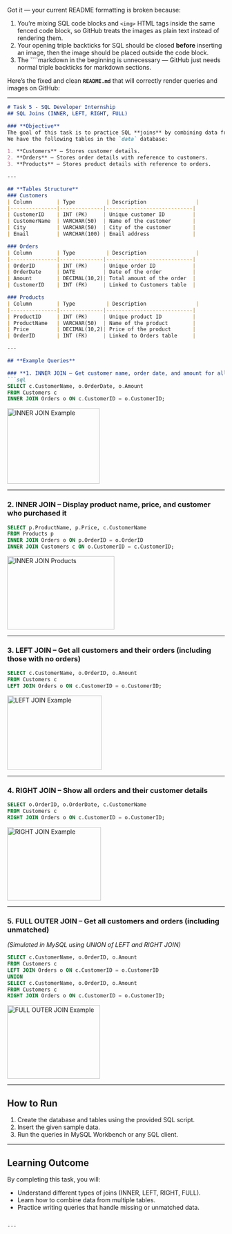 Got it — your current README formatting is broken because:

1. You’re mixing SQL code blocks and `<img>` HTML tags inside the same fenced code block, so GitHub treats the images as plain text instead of rendering them.
2. Your opening triple backticks for SQL should be closed **before** inserting an image, then the image should be placed outside the code block.
3. The \`\`\`\`markdown in the beginning is unnecessary — GitHub just needs normal triple backticks for markdown sections.

Here’s the fixed and clean **`README.md`** that will correctly render queries and images on GitHub:

---

````markdown
# Task 5 - SQL Developer Internship  
## SQL Joins (INNER, LEFT, RIGHT, FULL)

### **Objective**  
The goal of this task is to practice SQL **joins** by combining data from multiple related tables.  
We have the following tables in the `data` database:  

1. **Customers** – Stores customer details.  
2. **Orders** – Stores order details with reference to customers.  
3. **Products** – Stores product details with reference to orders.  

---

## **Tables Structure**
### Customers
| Column        | Type          | Description                |
|---------------|--------------|----------------------------|
| CustomerID    | INT (PK)     | Unique customer ID         |
| CustomerName  | VARCHAR(50)  | Name of the customer       |
| City          | VARCHAR(50)  | City of the customer       |
| Email         | VARCHAR(100) | Email address              |

### Orders
| Column        | Type          | Description                |
|---------------|--------------|----------------------------|
| OrderID       | INT (PK)     | Unique order ID            |
| OrderDate     | DATE         | Date of the order          |
| Amount        | DECIMAL(10,2)| Total amount of the order  |
| CustomerID    | INT (FK)     | Linked to Customers table  |

### Products
| Column        | Type          | Description                |
|---------------|--------------|----------------------------|
| ProductID     | INT (PK)     | Unique product ID          |
| ProductName   | VARCHAR(50)  | Name of the product        |
| Price         | DECIMAL(10,2)| Price of the product       |
| OrderID       | INT (FK)     | Linked to Orders table     |

---

## **Example Queries**

### **1. INNER JOIN – Get customer name, order date, and amount for all orders**
```sql
SELECT c.CustomerName, o.OrderDate, o.Amount
FROM Customers c
INNER JOIN Orders o ON c.CustomerID = o.CustomerID;
````

<img width="214" height="175" alt="INNER JOIN Example" src="https://github.com/user-attachments/assets/97d781d1-44bc-493c-abf5-614af3f05c6c" />

---

### **2. INNER JOIN – Display product name, price, and customer who purchased it**

```sql
SELECT p.ProductName, p.Price, c.CustomerName
FROM Products p
INNER JOIN Orders o ON p.OrderID = o.OrderID
INNER JOIN Customers c ON o.CustomerID = c.CustomerID;
```

<img width="248" height="170" alt="INNER JOIN Products" src="https://github.com/user-attachments/assets/5b2c6299-7219-4b4d-a7fd-d3faae5e99d3" />

---

### **3. LEFT JOIN – Get all customers and their orders (including those with no orders)**

```sql
SELECT c.CustomerName, o.OrderID, o.Amount
FROM Customers c
LEFT JOIN Orders o ON c.CustomerID = o.CustomerID;
```

<img width="219" height="172" alt="LEFT JOIN Example" src="https://github.com/user-attachments/assets/f901845a-de05-4f5c-b0c8-15c4f23320fb" />

---

### **4. RIGHT JOIN – Show all orders and their customer details**

```sql
SELECT o.OrderID, o.OrderDate, c.CustomerName
FROM Customers c
RIGHT JOIN Orders o ON c.CustomerID = o.CustomerID;
```

<img width="217" height="170" alt="RIGHT JOIN Example" src="https://github.com/user-attachments/assets/e30c9356-db2c-4e0d-916c-baaebfe51e07" />

---

### **5. FULL OUTER JOIN – Get all customers and orders (including unmatched)**

*(Simulated in MySQL using UNION of LEFT and RIGHT JOIN)*

```sql
SELECT c.CustomerName, o.OrderID, o.Amount
FROM Customers c
LEFT JOIN Orders o ON c.CustomerID = o.CustomerID
UNION
SELECT c.CustomerName, o.OrderID, o.Amount
FROM Customers c
RIGHT JOIN Orders o ON c.CustomerID = o.CustomerID;
```

<img width="215" height="170" alt="FULL OUTER JOIN Example" src="https://github.com/user-attachments/assets/394a634f-a8a3-454e-9e0b-d27e0521b022" />

---

## **How to Run**

1. Create the database and tables using the provided SQL script.
2. Insert the given sample data.
3. Run the queries in MySQL Workbench or any SQL client.

---

## **Learning Outcome**

By completing this task, you will:

* Understand different types of joins (INNER, LEFT, RIGHT, FULL).
* Learn how to combine data from multiple tables.
* Practice writing queries that handle missing or unmatched data.

```

---


```

